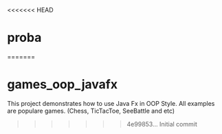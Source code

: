 <<<<<<< HEAD
# proba
=======
# games_oop_javafx
This project demonstrates how to use Java Fx in OOP Style. All examples are populare games. (Chess, TicTacToe, SeeBattle and etc)
>>>>>>> 4e99853... Initial commit
